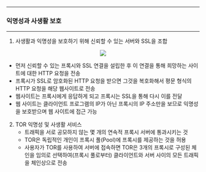 -----
### 익명성과 사생활 보호
-----
1. 사생활과 익명성을 보호하기 위해 신뢰할 수 있는 서버와 SSL을 조합
<div align="center">
<img src="https://github.com/user-attachments/assets/79ac712f-74fe-442e-8e17-be5c91f8b82e">
</div>

   - 먼저 신뢰할 수 있는 프록시와 SSL 연결을 설립한 후 이 연결을 통해 희망하는 사이트에 대한 HTTP 요청을 전송
   - 프록시가 SSL로 암호화된 HTTP 요청을 받으면 그것을 복호화해서 평문 형식의 HTTP 요청을 해당 웹사이트로 전송
   - 웹사이트는 프록시에게 응답하게 되고 프록시는 SSL을 통해 다시 이를 전달
   - 웹 사이트는 클라이언트 프로그램의 IP가 아닌 프록시의 IP 주소만을 보므로 익명성을 보호받으며 웹 사이트에 접근 가능

2. TOR 익명성 및 사생활 서비스
   - 트래픽을 서로 공모하지 않는 몇 개의 연속적 프록시 서버에 통과시키는 것
   - TOR은 독립적인 개인이 프록시 풀(Pool)에 프록시를 제공하는 것을 허용
   - 사용자가 TOR를 사용하여 서버에 접속하면 TOR은 3개의 프록시로 구성된 체인을 임의로 선택하여(프록시 풀로부터) 클라이언트와 서버 사이의 모든 트래픽을 체인상으로 전송
   

